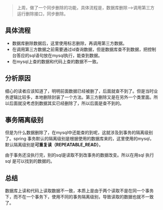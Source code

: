 > 上周，做了一个同步删除的功能，具体流程是，数据库删除-->调用第三方运行删除接口，同步删除。

## 具体流程

* 数据库删除数据后，这里使用标志删除，再调用第三方数据。
* 在调用第三方数据之前需要通过id查询数据，但是数据库查不到数据，把控制台答应的sql语句放在mysql执行，能查到数据。
* 在mysql上查的数据和代码上查的数据不一致。

## 分析原因

细心的读者应该知道了，明明前面数据已经被删了，后面就查不到了。但是当时业务逻辑比较多，本地删除封装了一个方法。第三方删除又是在另外一个类里面。所以后面就没考虑到数据其实已经删除了，所以后面是查不到的。

## 事务隔离级别

但是为什么数据删除了，在mysql中还能查的到呢，这就涉及到事务的隔离级别了。spring 事务默认的隔离级别是根据使用的数据库来的，这里使用的mysql，默认隔离级别是**可重复读（REPEATABLE_READ）**。

由于事务还没执行完，别的sql是读取不到改事务的数据改变。所以在用sql 执行 sql 是可以找到的数据的。

## 总结
数据库上读和代码上读取数据不一致，本质上是由于两个读取不是在同一个事务下，而不在一个事务下，使用不同的事务隔离级别，导致读取的数据也就不一致了。
